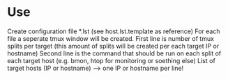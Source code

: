 # Use 
Create configuration file *.lst (see host.lst.template as reference)
For each file a seperate tmux window will be created.
First line is number of tmux splits per target (this amount of splits will be created per each target IP or hostname)
Second line is the command that should be run on each split of each target host (e.g. bmon, htop for monitoring or soething else)
List of target hosts (IP or hostname) --> one IP or hostname per line!
